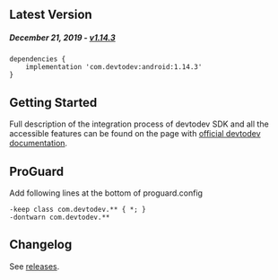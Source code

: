 Latest Version
--------------
##### _December 21, 2019_ - [v1.14.3](https://github.com/devtodev-analytics/android-sdk/releases/latest)

```
dependencies {
    implementation 'com.devtodev:android:1.14.3'
}
```

Getting Started
---------------
Full description of the integration process of devtodev SDK and all the accessible features can be found on the page with [official devtodev documentation](https://www.devtodev.com/help/39).

ProGuard
---------------
Add following lines at the bottom of proguard.config
```
-keep class com.devtodev.** { *; }
-dontwarn com.devtodev.**
```

Changelog
---------
See [releases](https://github.com/devtodev-analytics/android-sdk/releases/).
